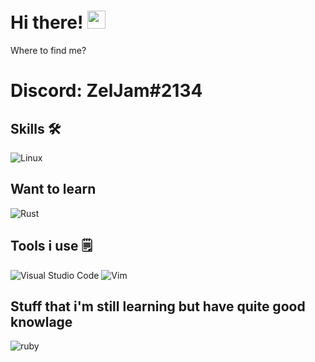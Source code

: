 # Hi there! <img src="https://media.giphy.com/media/hvRJCLFzcasrR4ia7z/giphy.gif" width="29px">

Where to find me?
# Discord: ZelJam#2134

## Skills 🛠
![Linux](https://img.shields.io/badge/Linux-FCC624?style=for-the-badge&logo=linux&logoColor=black)

## Want to learn
![Rust](https://img.shields.io/badge/rust-%23000000.svg?style=for-the-badge&logo=rust&logoColor=white)
## Tools i use 🗒️
![Visual Studio Code](https://img.shields.io/badge/Visual%20Studio%20Code-0078d7.svg?style=for-the-badge&logo=visual-studio-code&logoColor=white) ![Vim](https://img.shields.io/badge/VIM-%2311AB00.svg?style=for-the-badge&logo=vim&logoColor=white)

## Stuff that i'm still learning but have quite good knowlage 
![ruby](https://img.shields.io/badge/-Ruby-red?style=for-the-badge&logo=ruby&logoColor=white)

